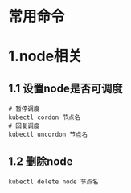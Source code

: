 # 常用命令
# 1.node相关

## 1.1 设置node是否可调度

```shell
# 暂停调度
kubectl cordon 节点名
# 回复调度
kubectl uncordon 节点名
```

## 1.2 删除node

```shell
kubectl delete node 节点名
```

